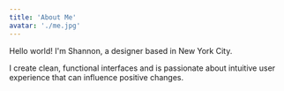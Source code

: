 ```yaml
---
title: 'About Me'
avatar: './me.jpg'
---
```


Hello world! I'm Shannon, a designer based in New York City.

I create clean, functional interfaces and is passionate about intuitive user experience that can influence positive changes.
